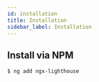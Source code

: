```yaml
---
id: installation
title: Installation
sidebar_label: Installation
---
```


## Install via NPM

```bash
$ ng add ngx-lighthouse
```
